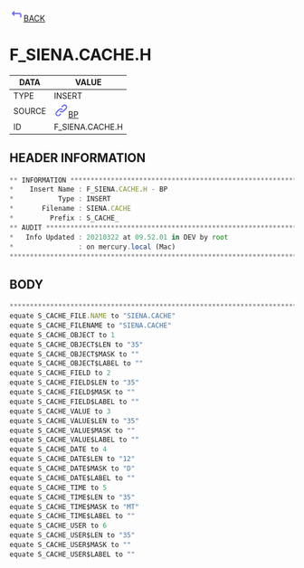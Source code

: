 <img src="../.resources/themes/unicons-line-6563ff/corner-up-left-alt.svg" alt="BACK" width="25" />[BACK](../DOCS/BP.md)  
# F_SIENA.CACHE.H  
|DATA|VALUE|
| --- | --- |
|TYPE|INSERT|
|SOURCE|<img src="../.resources/themes/unicons-line-6563ff/link.svg" alt="BP" width="25" />[BP](../DOCS/BP.md)|
|ID|F_SIENA.CACHE.H|
    
    
## HEADER INFORMATION  
```javascript
** INFORMATION ****************************************************************
*    Insert Name : F_SIENA.CACHE.H - BP
*           Type : INSERT
*       Filename : SIENA.CACHE
*         Prefix : S_CACHE_
** AUDIT **********************************************************************
*   Info Updated : 20210322 at 09.52.01 in DEV by root
*                : on mercury.local (Mac)
*******************************************************************************
```
## BODY  
```javascript
*******************************************************************************
equate S_CACHE_FILE.NAME to "SIENA.CACHE"
equate S_CACHE_FILENAME to "SIENA.CACHE"
equate S_CACHE_OBJECT to 1
equate S_CACHE_OBJECT$LEN to "35"
equate S_CACHE_OBJECT$MASK to ""
equate S_CACHE_OBJECT$LABEL to ""
equate S_CACHE_FIELD to 2
equate S_CACHE_FIELD$LEN to "35"
equate S_CACHE_FIELD$MASK to ""
equate S_CACHE_FIELD$LABEL to ""
equate S_CACHE_VALUE to 3
equate S_CACHE_VALUE$LEN to "35"
equate S_CACHE_VALUE$MASK to ""
equate S_CACHE_VALUE$LABEL to ""
equate S_CACHE_DATE to 4
equate S_CACHE_DATE$LEN to "12"
equate S_CACHE_DATE$MASK to "D"
equate S_CACHE_DATE$LABEL to ""
equate S_CACHE_TIME to 5
equate S_CACHE_TIME$LEN to "35"
equate S_CACHE_TIME$MASK to "MT"
equate S_CACHE_TIME$LABEL to ""
equate S_CACHE_USER to 6
equate S_CACHE_USER$LEN to "35"
equate S_CACHE_USER$MASK to ""
equate S_CACHE_USER$LABEL to ""
```
